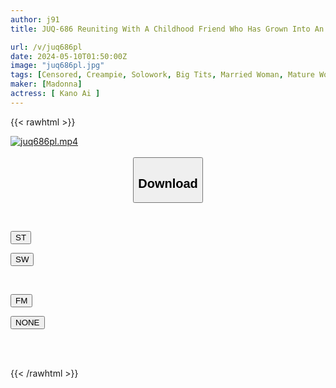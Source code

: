 ```yaml
---
author: j91
title: JUQ-686 Reuniting With A Childhood Friend Who Has Grown Into An M Cup. A Tropical Night Just For The Two Of Us, Where Sweat And Love Juices Are Tightly Intertwined... Ai Kano

url: /v/juq686pl
date: 2024-05-10T01:50:00Z
image: "juq686pl.jpg"
tags: [Censored, Creampie, Solowork, Big Tits, Married Woman, Mature Woman, Sweat	]
maker: [Madonna]
actress: [ Kano Ai ]
---
```



{{< rawhtml >}}

<div class="video" data-videoid="rg2gjwxD9OFb2oQ">
    <a href="javascript:;">
        <img src="/v/juq686pl/juq686pl.jpg" width="WIDTH" height="HEIGHT" alt="juq686pl.mp4" loading="lazy">
    </a>
</div>

<script type="text/javascript" src="https://j91.asia/asset/on-demand-st.js"></script>

<br>
  <link rel="stylesheet" href="https://j91.asia/asset/bs5.css">
  
  <center>
  <button class="btn btn-primary" type="button" data-bs-toggle="collapse" data-bs-target=".multi-collapse" aria-expanded="false" aria-controls="multiCollapseExample1 multiCollapseExample2"><h2>Download</h2></button></center>
</p>
<div class="row">
  <div class="col">
    <div class="collapse multi-collapse" id="multiCollapseExample1">
      <div class="card card-body">
	      	      <br>
<div class="buttons">  
<p><a href="https://streamtape.to/v/rg2gjwxD9OFb2oQ" target="_blank"><button class="btn-hover color-3"><i class="fa fa-download"></i> ST</button></a></p>
<p><a href="https://asnwish.com/qu6yy5m3rmk4" target="_blank"><button class="btn-hover color-2"><i class="fa fa-download"></i> SW</button></a></p></div>
    </div>
  </div>
</div>
  <div class="col">
    <div class="collapse multi-collapse" id="multiCollapseExample2">
      <div class="card card-body">
	      <br>
<div class="buttons">
<p><a href="https://filemoon.sx/d/m2vjuuy577zl"><button class="btn-hover color-8"><i class="fa fa-download"></i> FM</button></a></p>
<p><a href="javascript:;"><button class="btn-hover color-9"><i class="fa fa-download"></i> NONE</button></a></p></div>
<br><br>
      </div>
    </div>
  </div>
</div>

{{< /rawhtml >}}